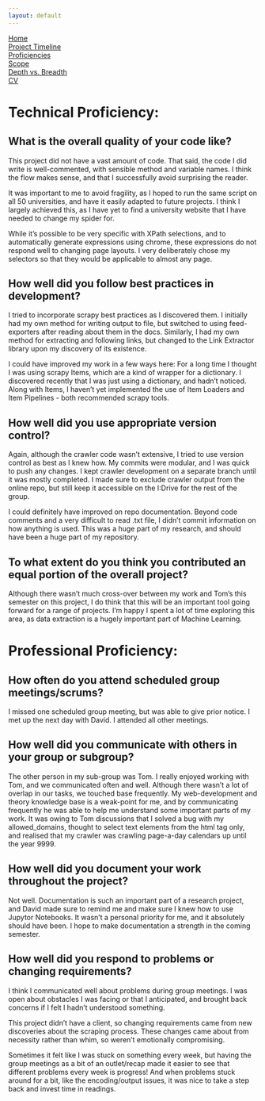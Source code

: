 ```yaml
---
layout: default
---
```

[Home](https://stephgarland.github.io/NLP-Portfolio)<br>
[Project Timeline](https://stephgarland.github.io/NLP-Portfolio/timeline)<br>
[Proficiencies](https://stephgarland.github.io/NLP-Portfolio/proficiencies)<br>
[Scope](https://stephgarland.github.io/NLP-Portfolio/scope)<br>
[Depth vs. Breadth](https://stephgarland.github.io/NLP-Portfolio/depthVsBreadth)<br>
[CV](https://stephgarland.github.io/NLP-Portfolio/CV.pdf)

# [](#header-1)Technical Proficiency:

## [](#header-2)What is the overall quality of your code like?

This project did not have a vast amount of code. That said, the code I did write is well-commented, with sensible method and variable names. I think the flow makes sense, and that I successfully avoid surprising the reader. 

It was important to me to avoid fragility, as I hoped to run the same script on all 50 universities, and have it easily adapted to future projects. I think I largely achieved this, as I have yet to find a university website that I have needed to change my spider for.

While it’s possible to be very specific with XPath selections, and to automatically generate expressions using chrome, these expressions do not respond well to changing page layouts. I very deliberately chose my selectors so that they would be applicable to almost any page.

## [](#header-2)How well did you follow best practices in development?

I tried to incorporate scrapy best practices as I discovered them. I initially had my own method for writing output to file, but switched to using feed-exporters after reading about them in the docs. Similarly, I had my own method for extracting and following links, but changed to the Link Extractor library upon my discovery of its existence. 

I could have improved my work in a few ways here:
For a long time I thought I was using scrapy Items, which are a kind of wrapper for a dictionary. I discovered recently that I was just using a dictionary, and hadn’t noticed. 
Along with Items, I haven’t yet implemented the use of Item Loaders and Item Pipelines - both recommended scrapy tools. 

## [](#header-2)How well did you use appropriate version control?

Again, although the crawler code wasn’t extensive, I tried to use version control as best as I knew how. My commits were modular, and I was quick to push any changes. I kept crawler development on a separate branch until it was mostly completed. I made sure to exclude crawler output from the online repo, but still keep it accessible on the I:Drive for the rest of the group.

I could definitely have improved on repo documentation. Beyond code comments and a very difficult to read .txt file, I didn’t commit information on how anything is used. This was a huge part of my research, and should have been a huge part of my repository.

## [](#header-2)To what extent do you think you contributed an equal portion of the overall project?

Although there wasn’t much cross-over between my work and Tom’s this semester on this project, I do think that this will be an important tool going forward for a range of projects. I’m happy I spent a lot of time exploring this area, as data extraction is a hugely important part of Machine Learning.

# [](#header-1)Professional Proficiency: 

## [](#header-2)How often do you attend scheduled group meetings/scrums?

I missed one scheduled group meeting, but was able to give prior notice. I met up the next day with David. I attended all other meetings. 

## [](#header-2)How well did you communicate with others in your group or subgroup?

The other person in my sub-group was Tom. I really enjoyed working with Tom, and we communicated often and well.  Although there wasn’t a lot of overlap in our tasks, we touched base frequently. My web-development and theory knowledge base is a weak-point for me, and by communicating frequently he was able to help me understand some important parts of my work. It was owing to Tom discussions that I solved a bug with my allowed_domains, thought to select text elements from the html <body> tag only, and realised that my crawler was crawling page-a-day calendars up until the year 9999. 

## [](#header-2)How well did you document your work throughout the project?

Not well. Documentation is such an important part of a research project, and David made sure to remind me and make sure I knew how to use Jupytor Notebooks. It wasn’t a personal priority for me, and it absolutely should have been. I hope to make documentation a strength in the coming semester.

## [](#header-2)How well did you respond to problems or changing requirements?

I think I communicated well about problems during group meetings. I was open about obstacles I was facing or that I anticipated, and brought back concerns if I felt I hadn’t understood something. 

This project didn’t have a client, so changing requirements came from new discoveries about the scraping process. These changes came about from necessity rather than whim, so weren’t emotionally compromising. 

Sometimes it felt like I was stuck on something every week, but having the group meetings as a bit of an outlet/recap made it easier to see that different problems every week is progress! And when problems stuck around for a bit, like the encoding/output issues, it was nice to take a step back and invest time in readings. 
